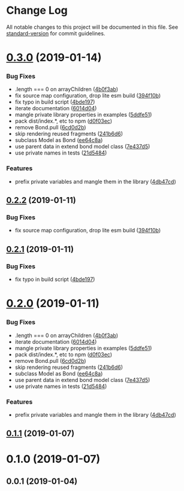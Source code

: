 # Change Log

All notable changes to this project will be documented in this file. See [standard-version](https://github.com/conventional-changelog/standard-version) for commit guidelines.

<a name="0.3.0"></a>
# [0.3.0](https://github.com/mzgoddard/lemn/compare/v0.0.1...v0.3.0) (2019-01-14)


### Bug Fixes

* .length === 0 on arrayChildren ([4b0f3ab](https://github.com/mzgoddard/lemn/commit/4b0f3ab))
* fix source map configuration, drop lite esm build ([394f10b](https://github.com/mzgoddard/lemn/commit/394f10b))
* fix typo in build script ([4bde197](https://github.com/mzgoddard/lemn/commit/4bde197))
* iterate documentation ([6014d04](https://github.com/mzgoddard/lemn/commit/6014d04))
* mangle private library properties in examples ([5ddfe51](https://github.com/mzgoddard/lemn/commit/5ddfe51))
* pack dist/index.*, etc to npm ([d0f03ec](https://github.com/mzgoddard/lemn/commit/d0f03ec))
* remove Bond.pull ([6cd0d2b](https://github.com/mzgoddard/lemn/commit/6cd0d2b))
* skip rendering reused fragments ([241b6d6](https://github.com/mzgoddard/lemn/commit/241b6d6))
* subclass Model as Bond ([ee64c8a](https://github.com/mzgoddard/lemn/commit/ee64c8a))
* use parent data in extend bond model class ([7e437d5](https://github.com/mzgoddard/lemn/commit/7e437d5))
* use private names in tests ([21d5484](https://github.com/mzgoddard/lemn/commit/21d5484))


### Features

* prefix private variables and mangle them in the library ([4db47cd](https://github.com/mzgoddard/lemn/commit/4db47cd))



<a name="0.2.2"></a>
## [0.2.2](https://github.com/mzgoddard/-/compare/v0.2.1...v0.2.2) (2019-01-11)


### Bug Fixes

* fix source map configuration, drop lite esm build ([394f10b](https://github.com/mzgoddard/-/commit/394f10b))



<a name="0.2.1"></a>
## [0.2.1](https://github.com/mzgoddard/-/compare/v0.2.0...v0.2.1) (2019-01-11)


### Bug Fixes

* fix typo in build script ([4bde197](https://github.com/mzgoddard/-/commit/4bde197))



<a name="0.2.0"></a>
# [0.2.0](https://github.com/mzgoddard/-/compare/v0.1.1...v0.2.0) (2019-01-11)


### Bug Fixes

* .length === 0 on arrayChildren ([4b0f3ab](https://github.com/mzgoddard/-/commit/4b0f3ab))
* iterate documentation ([6014d04](https://github.com/mzgoddard/-/commit/6014d04))
* mangle private library properties in examples ([5ddfe51](https://github.com/mzgoddard/-/commit/5ddfe51))
* pack dist/index.*, etc to npm ([d0f03ec](https://github.com/mzgoddard/-/commit/d0f03ec))
* remove Bond.pull ([6cd0d2b](https://github.com/mzgoddard/-/commit/6cd0d2b))
* skip rendering reused fragments ([241b6d6](https://github.com/mzgoddard/-/commit/241b6d6))
* subclass Model as Bond ([ee64c8a](https://github.com/mzgoddard/-/commit/ee64c8a))
* use parent data in extend bond model class ([7e437d5](https://github.com/mzgoddard/-/commit/7e437d5))
* use private names in tests ([21d5484](https://github.com/mzgoddard/-/commit/21d5484))


### Features

* prefix private variables and mangle them in the library ([4db47cd](https://github.com/mzgoddard/-/commit/4db47cd))



<a name="0.1.1"></a>
## [0.1.1](https://github.com/mzgoddard/-/compare/v0.1.0...v0.1.1) (2019-01-07)



<a name="0.1.0"></a>
# 0.1.0 (2019-01-07)



<a name="0.0.1"></a>
## 0.0.1 (2019-01-04)
